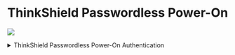 # ThinkShield Passwordless Power-On  #

![](./img/filename.png)

<details><summary>ThinkShield Passwordless Power-On Authentication</summary>

Enable or Disable the ThinkShield Passwordless Power-On Authentication and Device Manager.

Options:

1.  **On** - Default.
2.  Off.
<!-- TODO
| WMI Setting name | Values | SVP or SMP Req'd | AMD/Intel |
|:---|:---|:---|:---|
| ThinkShieldPasswordlessPowerOnAuthentication | setting_values | yes_no | both | -->

</details>
